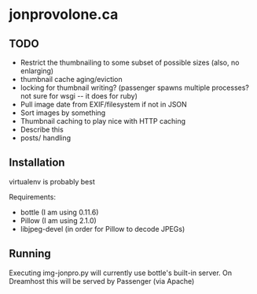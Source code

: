 jonprovolone.ca
===============

TODO
----
- Restrict the thumbnailing to some subset of possible sizes (also, no enlarging)
- thumbnail cache aging/eviction
- locking for thumbnail writing? (passenger spawns multiple processes? not sure for wsgi -- it does for ruby)
- Pull image date from EXIF/filesystem if not in JSON
- Sort images by something
- Thumbnail caching to play nice with HTTP caching 
- Describe this
- posts/ handling

Installation
------------
virtualenv is probably best

Requirements:
- bottle (I am using 0.11.6)
- Pillow (I am using 2.1.0)
- libjpeg-devel (in order for Pillow to decode JPEGs)

Running
-------
Executing img-jonpro.py will currently use bottle's built-in server.
On Dreamhost this will be served by Passenger (via Apache)
